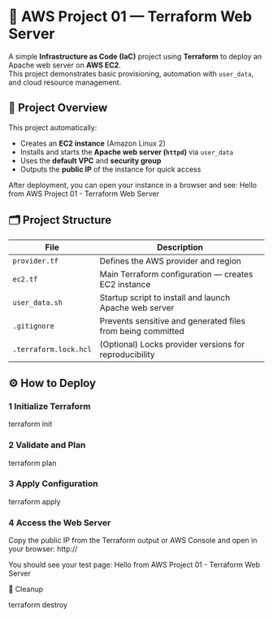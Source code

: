 # 🚀 AWS Project 01 — Terraform Web Server

A simple **Infrastructure as Code (IaC)** project using **Terraform** to deploy an Apache web server on **AWS EC2**.  
This project demonstrates basic provisioning, automation with `user_data`, and cloud resource management.

## 🧱 Project Overview

This project automatically:
- Creates an **EC2 instance** (Amazon Linux 2)
- Installs and starts the **Apache web server (`httpd`)** via `user_data`
- Uses the **default VPC** and **security group**
- Outputs the **public IP** of the instance for quick access

After deployment, you can open your instance in a browser and see: Hello from AWS Project 01 - Terraform Web Server



## 🗂️ Project Structure

| File | Description |
|------|--------------|
| `provider.tf` | Defines the AWS provider and region |
| `ec2.tf` | Main Terraform configuration — creates EC2 instance |
| `user_data.sh` | Startup script to install and launch Apache web server |
| `.gitignore` | Prevents sensitive and generated files from being committed |
| `.terraform.lock.hcl` | (Optional) Locks provider versions for reproducibility |



## ⚙️ How to Deploy

### 1 Initialize Terraform

terraform init

### 2 Validate and Plan

terraform plan

### 3 Apply Configuration

terraform apply

### 4 Access the Web Server

Copy the public IP from the Terraform output or AWS Console and open in your browser:
http://<public-ip>

You should see your test page:
Hello from AWS Project 01 - Terraform Web Server



🧹 Cleanup

terraform destroy 


